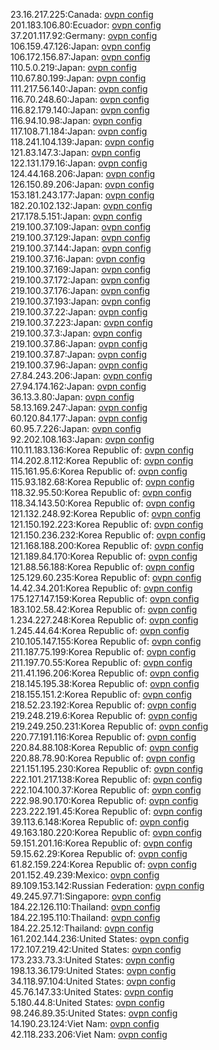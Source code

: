 23.16.217.225:Canada: [ovpn config](vpn/23_16_217_225.ovpn)  
201.183.106.80:Ecuador: [ovpn config](vpn/201_183_106_80.ovpn)  
37.201.117.92:Germany: [ovpn config](vpn/37_201_117_92.ovpn)  
106.159.47.126:Japan: [ovpn config](vpn/106_159_47_126.ovpn)  
106.172.156.87:Japan: [ovpn config](vpn/106_172_156_87.ovpn)  
110.5.0.219:Japan: [ovpn config](vpn/110_5_0_219.ovpn)  
110.67.80.199:Japan: [ovpn config](vpn/110_67_80_199.ovpn)  
111.217.56.140:Japan: [ovpn config](vpn/111_217_56_140.ovpn)  
116.70.248.60:Japan: [ovpn config](vpn/116_70_248_60.ovpn)  
116.82.179.140:Japan: [ovpn config](vpn/116_82_179_140.ovpn)  
116.94.10.98:Japan: [ovpn config](vpn/116_94_10_98.ovpn)  
117.108.71.184:Japan: [ovpn config](vpn/117_108_71_184.ovpn)  
118.241.104.139:Japan: [ovpn config](vpn/118_241_104_139.ovpn)  
121.83.147.3:Japan: [ovpn config](vpn/121_83_147_3.ovpn)  
122.131.179.16:Japan: [ovpn config](vpn/122_131_179_16.ovpn)  
124.44.168.206:Japan: [ovpn config](vpn/124_44_168_206.ovpn)  
126.150.89.206:Japan: [ovpn config](vpn/126_150_89_206.ovpn)  
153.181.243.177:Japan: [ovpn config](vpn/153_181_243_177.ovpn)  
182.20.102.132:Japan: [ovpn config](vpn/182_20_102_132.ovpn)  
217.178.5.151:Japan: [ovpn config](vpn/217_178_5_151.ovpn)  
219.100.37.109:Japan: [ovpn config](vpn/219_100_37_109.ovpn)  
219.100.37.129:Japan: [ovpn config](vpn/219_100_37_129.ovpn)  
219.100.37.144:Japan: [ovpn config](vpn/219_100_37_144.ovpn)  
219.100.37.16:Japan: [ovpn config](vpn/219_100_37_16.ovpn)  
219.100.37.169:Japan: [ovpn config](vpn/219_100_37_169.ovpn)  
219.100.37.172:Japan: [ovpn config](vpn/219_100_37_172.ovpn)  
219.100.37.176:Japan: [ovpn config](vpn/219_100_37_176.ovpn)  
219.100.37.193:Japan: [ovpn config](vpn/219_100_37_193.ovpn)  
219.100.37.22:Japan: [ovpn config](vpn/219_100_37_22.ovpn)  
219.100.37.223:Japan: [ovpn config](vpn/219_100_37_223.ovpn)  
219.100.37.3:Japan: [ovpn config](vpn/219_100_37_3.ovpn)  
219.100.37.86:Japan: [ovpn config](vpn/219_100_37_86.ovpn)  
219.100.37.87:Japan: [ovpn config](vpn/219_100_37_87.ovpn)  
219.100.37.96:Japan: [ovpn config](vpn/219_100_37_96.ovpn)  
27.84.243.206:Japan: [ovpn config](vpn/27_84_243_206.ovpn)  
27.94.174.162:Japan: [ovpn config](vpn/27_94_174_162.ovpn)  
36.13.3.80:Japan: [ovpn config](vpn/36_13_3_80.ovpn)  
58.13.169.247:Japan: [ovpn config](vpn/58_13_169_247.ovpn)  
60.120.84.177:Japan: [ovpn config](vpn/60_120_84_177.ovpn)  
60.95.7.226:Japan: [ovpn config](vpn/60_95_7_226.ovpn)  
92.202.108.163:Japan: [ovpn config](vpn/92_202_108_163.ovpn)  
110.11.183.136:Korea Republic of: [ovpn config](vpn/110_11_183_136.ovpn)  
114.202.8.112:Korea Republic of: [ovpn config](vpn/114_202_8_112.ovpn)  
115.161.95.6:Korea Republic of: [ovpn config](vpn/115_161_95_6.ovpn)  
115.93.182.68:Korea Republic of: [ovpn config](vpn/115_93_182_68.ovpn)  
118.32.95.50:Korea Republic of: [ovpn config](vpn/118_32_95_50.ovpn)  
118.34.143.50:Korea Republic of: [ovpn config](vpn/118_34_143_50.ovpn)  
121.132.248.92:Korea Republic of: [ovpn config](vpn/121_132_248_92.ovpn)  
121.150.192.223:Korea Republic of: [ovpn config](vpn/121_150_192_223.ovpn)  
121.150.236.232:Korea Republic of: [ovpn config](vpn/121_150_236_232.ovpn)  
121.168.188.200:Korea Republic of: [ovpn config](vpn/121_168_188_200.ovpn)  
121.189.84.170:Korea Republic of: [ovpn config](vpn/121_189_84_170.ovpn)  
121.88.56.188:Korea Republic of: [ovpn config](vpn/121_88_56_188.ovpn)  
125.129.60.235:Korea Republic of: [ovpn config](vpn/125_129_60_235.ovpn)  
14.42.34.201:Korea Republic of: [ovpn config](vpn/14_42_34_201.ovpn)  
175.127.147.159:Korea Republic of: [ovpn config](vpn/175_127_147_159.ovpn)  
183.102.58.42:Korea Republic of: [ovpn config](vpn/183_102_58_42.ovpn)  
1.234.227.248:Korea Republic of: [ovpn config](vpn/1_234_227_248.ovpn)  
1.245.44.64:Korea Republic of: [ovpn config](vpn/1_245_44_64.ovpn)  
210.105.147.155:Korea Republic of: [ovpn config](vpn/210_105_147_155.ovpn)  
211.187.75.199:Korea Republic of: [ovpn config](vpn/211_187_75_199.ovpn)  
211.197.70.55:Korea Republic of: [ovpn config](vpn/211_197_70_55.ovpn)  
211.41.196.206:Korea Republic of: [ovpn config](vpn/211_41_196_206.ovpn)  
218.145.195.38:Korea Republic of: [ovpn config](vpn/218_145_195_38.ovpn)  
218.155.151.2:Korea Republic of: [ovpn config](vpn/218_155_151_2.ovpn)  
218.52.23.192:Korea Republic of: [ovpn config](vpn/218_52_23_192.ovpn)  
219.248.219.6:Korea Republic of: [ovpn config](vpn/219_248_219_6.ovpn)  
219.249.250.231:Korea Republic of: [ovpn config](vpn/219_249_250_231.ovpn)  
220.77.191.116:Korea Republic of: [ovpn config](vpn/220_77_191_116.ovpn)  
220.84.88.108:Korea Republic of: [ovpn config](vpn/220_84_88_108.ovpn)  
220.88.78.90:Korea Republic of: [ovpn config](vpn/220_88_78_90.ovpn)  
221.151.195.230:Korea Republic of: [ovpn config](vpn/221_151_195_230.ovpn)  
222.101.217.138:Korea Republic of: [ovpn config](vpn/222_101_217_138.ovpn)  
222.104.100.37:Korea Republic of: [ovpn config](vpn/222_104_100_37.ovpn)  
222.98.90.170:Korea Republic of: [ovpn config](vpn/222_98_90_170.ovpn)  
223.222.191.45:Korea Republic of: [ovpn config](vpn/223_222_191_45.ovpn)  
39.113.6.148:Korea Republic of: [ovpn config](vpn/39_113_6_148.ovpn)  
49.163.180.220:Korea Republic of: [ovpn config](vpn/49_163_180_220.ovpn)  
59.151.201.16:Korea Republic of: [ovpn config](vpn/59_151_201_16.ovpn)  
59.15.62.29:Korea Republic of: [ovpn config](vpn/59_15_62_29.ovpn)  
61.82.159.224:Korea Republic of: [ovpn config](vpn/61_82_159_224.ovpn)  
201.152.49.239:Mexico: [ovpn config](vpn/201_152_49_239.ovpn)  
89.109.153.142:Russian Federation: [ovpn config](vpn/89_109_153_142.ovpn)  
49.245.97.71:Singapore: [ovpn config](vpn/49_245_97_71.ovpn)  
184.22.126.110:Thailand: [ovpn config](vpn/184_22_126_110.ovpn)  
184.22.195.110:Thailand: [ovpn config](vpn/184_22_195_110.ovpn)  
184.22.25.12:Thailand: [ovpn config](vpn/184_22_25_12.ovpn)  
161.202.144.236:United States: [ovpn config](vpn/161_202_144_236.ovpn)  
172.107.219.42:United States: [ovpn config](vpn/172_107_219_42.ovpn)  
173.233.73.3:United States: [ovpn config](vpn/173_233_73_3.ovpn)  
198.13.36.179:United States: [ovpn config](vpn/198_13_36_179.ovpn)  
34.118.97.104:United States: [ovpn config](vpn/34_118_97_104.ovpn)  
45.76.147.33:United States: [ovpn config](vpn/45_76_147_33.ovpn)  
5.180.44.8:United States: [ovpn config](vpn/5_180_44_8.ovpn)  
98.246.89.35:United States: [ovpn config](vpn/98_246_89_35.ovpn)  
14.190.23.124:Viet Nam: [ovpn config](vpn/14_190_23_124.ovpn)  
42.118.233.206:Viet Nam: [ovpn config](vpn/42_118_233_206.ovpn)  
